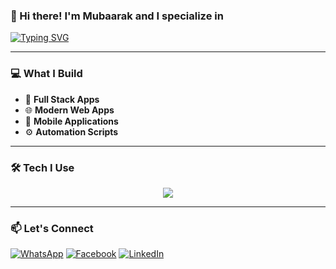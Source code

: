 ### 👋 Hi there! I'm Mubaarak and I specialize in

[![Typing SVG](https://readme-typing-svg.herokuapp.com?size=25&color=0A236C2&width=600&lines=Full+Stack+Developer;Modern+Web+Applications;Mobile+Applications;Automation+and+APIs)](https://git.io/typing-svg)

---

### 💻 What I Build  

- 🚀 **Full Stack Apps**  
- 🌐 **Modern Web Apps**  
- 📱 **Mobile Applications**  
- ⚙️ **Automation Scripts**  

---

### 🛠️ Tech I Use  

<p align="center">
  <img src="https://skillicons.dev/icons?i=nextjs,django,flask,php,flutter,python" />
</p>



---

### 📫 Let's Connect  

[![WhatsApp](https://img.shields.io/badge/WhatsApp-25D366?logo=whatsapp&logoColor=white&style=for-the-badge)](https://web.whatsapp.com/send/?phone=252613781536&text=Hello%2C+waxaan+rabaa+macluumaad+dheeraad+ah+oo+kugu+saabsan) 
[![Facebook](https://img.shields.io/badge/Facebook-1877F2?logo=facebook&logoColor=white&style=for-the-badge)](https://www.facebook.com/mubaarak.sboy/) 
[![LinkedIn](https://img.shields.io/badge/LinkedIn-0A66C2?logo=linkedin&logoColor=white&style=for-the-badge)](https://www.linkedin.com/in/mubaarak-abdikadir/)  
